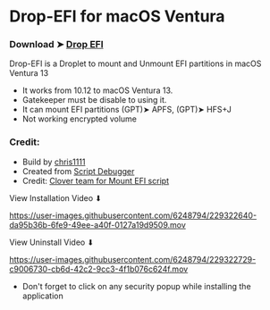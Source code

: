 # Drop-EFI for macOS Ventura

### Download ➤ [Drop EFI]()
  
Drop-EFI is a Droplet to mount and Unmount EFI partitions in macOS Ventura 13
- It works from 10.12 to macOS Ventura 13.
- Gatekeeper must be disable to using it.
- It can mount EFI partitions (GPT)➤ APFS, (GPT)➤ HFS+J
- Not working encrypted volume

### Credit:
- Build by [chris1111](https://github.com/chris1111/)
- Created from [Script Debugger](https://latenightsw.com/)
- Credit: [Clover team for Mount EFI script](https://sourceforge.net/projects/cloverefiboot/)

View Installation Video ⬇︎

https://user-images.githubusercontent.com/6248794/229322640-da95b36b-6fe9-49ee-a40f-0127a19d9509.mov


View Uninstall Video ⬇︎

https://user-images.githubusercontent.com/6248794/229322729-c9006730-cb6d-42c2-9cc3-4f1b076c624f.mov


- Don't forget to click on any security popup while installing the application


